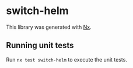 # switch-helm

This library was generated with [Nx](https://nx.dev).

## Running unit tests

Run `nx test switch-helm` to execute the unit tests.

